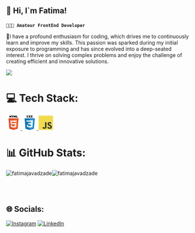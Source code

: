 ## 👋 Hi, I`m Fatima! 
**`👩🏻‍💻 Amateur FrontEnd Developer`**

🌱I have a profound enthusiasm for coding, which drives me to continuously learn and improve my skills. This passion was sparked during my initial exposure to programming and has since evolved into a deep-seated interest. I thrive on solving complex problems and enjoy the challenge of creating efficient and innovative solutions. 

[![](https://visitcount.itsvg.in/api?id=fatimajavadzade&icon=5&color=5)](https://visitcount.itsvg.in)

# 💻 Tech Stack:
<p align="left"> <a href="https://www.w3schools.com/css/" target="_blank" rel="noreferrer"> <img src="https://raw.githubusercontent.com/devicons/devicon/master/icons/html5/html5-original-wordmark.svg" alt="html5" width="40" height="40"/> </a> <a href="https://developer.mozilla.org/en-US/docs/Web/JavaScript" target="_blank" rel="noreferrer"> <img src="https://raw.githubusercontent.com/devicons/devicon/master/icons/css3/css3-original-wordmark.svg" alt="css3" width="40" height="40"/> </a> <a href="https://www.w3.org/html/" target="_blank" rel="noreferrer"> <img src="https://raw.githubusercontent.com/devicons/devicon/master/icons/javascript/javascript-original.svg" alt="javascript" width="40" height="40"/> </a> <a href="https://sass-lang.com" target="_blank" rel="noreferrer"></a> </p>

# 📊 GitHub Stats:
<p><img align="left" src="https://github-readme-streak-stats.herokuapp.com/?user=fatimajavadzade&" alt="fatimajavadzade" /></p>
<p><img src="https://github-readme-stats.vercel.app/api/top-langs?username=fatimajavadzade&show_icons=true&locale=en&layout=compact" alt="fatimajavadzade" /></p> <br> </br>

## 🌐 Socials:
[![Instagram](https://img.shields.io/badge/Instagram-%23E4405F.svg?logo=Instagram&logoColor=white)](https://instagram.com/https://www.instagram.com/fatimajavadzade/?next=%2F&hl=en) [![LinkedIn](https://img.shields.io/badge/LinkedIn-%230077B5.svg?logo=linkedin&logoColor=white)](https://linkedin.com/in/https://www.linkedin.com/in/fatima-javadzade-455bb2318/) 

<!-- Proudly created with GPRM ( https://gprm.itsvg.in ) -->





